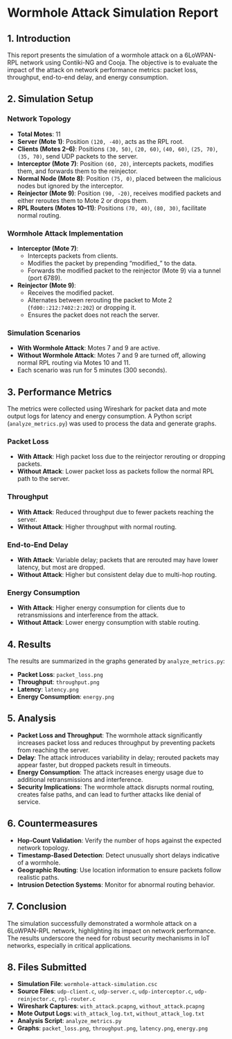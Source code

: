 # Wormhole Attack Simulation Report

## 1. Introduction
This report presents the simulation of a wormhole attack on a 6LoWPAN-RPL network using Contiki-NG and Cooja. The objective is to evaluate the impact of the attack on network performance metrics: packet loss, throughput, end-to-end delay, and energy consumption.

## 2. Simulation Setup
### Network Topology
- **Total Motes**: 11
- **Server (Mote 1)**: Position `(120, -40)`, acts as the RPL root.
- **Clients (Motes 2–6)**: Positions `(30, 50)`, `(20, 60)`, `(40, 60)`, `(25, 70)`, `(35, 70)`, send UDP packets to the server.
- **Interceptor (Mote 7)**: Position `(60, 20)`, intercepts packets, modifies them, and forwards them to the reinjector.
- **Normal Node (Mote 8)**: Position `(75, 0)`, placed between the malicious nodes but ignored by the interceptor.
- **Reinjector (Mote 9)**: Position `(90, -20)`, receives modified packets and either reroutes them to Mote 2 or drops them.
- **RPL Routers (Motes 10–11)**: Positions `(70, 40)`, `(80, 30)`, facilitate normal routing.

### Wormhole Attack Implementation
- **Interceptor (Mote 7)**:
  - Intercepts packets from clients.
  - Modifies the packet by prepending “modified_” to the data.
  - Forwards the modified packet to the reinjector (Mote 9) via a tunnel (port 6789).
- **Reinjector (Mote 9)**:
  - Receives the modified packet.
  - Alternates between rerouting the packet to Mote 2 (`fd00::212:7402:2:202`) or dropping it.
  - Ensures the packet does not reach the server.

### Simulation Scenarios
- **With Wormhole Attack**: Motes 7 and 9 are active.
- **Without Wormhole Attack**: Motes 7 and 9 are turned off, allowing normal RPL routing via Motes 10 and 11.
- Each scenario was run for 5 minutes (300 seconds).

## 3. Performance Metrics
The metrics were collected using Wireshark for packet data and mote output logs for latency and energy consumption. A Python script (`analyze_metrics.py`) was used to process the data and generate graphs.

### Packet Loss
- **With Attack**: High packet loss due to the reinjector rerouting or dropping packets.
- **Without Attack**: Lower packet loss as packets follow the normal RPL path to the server.

### Throughput
- **With Attack**: Reduced throughput due to fewer packets reaching the server.
- **Without Attack**: Higher throughput with normal routing.

### End-to-End Delay
- **With Attack**: Variable delay; packets that are rerouted may have lower latency, but most are dropped.
- **Without Attack**: Higher but consistent delay due to multi-hop routing.

### Energy Consumption
- **With Attack**: Higher energy consumption for clients due to retransmissions and interference from the attack.
- **Without Attack**: Lower energy consumption with stable routing.

## 4. Results
The results are summarized in the graphs generated by `analyze_metrics.py`:
- **Packet Loss**: `packet_loss.png`
- **Throughput**: `throughput.png`
- **Latency**: `latency.png`
- **Energy Consumption**: `energy.png`

## 5. Analysis
- **Packet Loss and Throughput**: The wormhole attack significantly increases packet loss and reduces throughput by preventing packets from reaching the server.
- **Delay**: The attack introduces variability in delay; rerouted packets may appear faster, but dropped packets result in timeouts.
- **Energy Consumption**: The attack increases energy usage due to additional retransmissions and interference.
- **Security Implications**: The wormhole attack disrupts normal routing, creates false paths, and can lead to further attacks like denial of service.

## 6. Countermeasures
- **Hop-Count Validation**: Verify the number of hops against the expected network topology.
- **Timestamp-Based Detection**: Detect unusually short delays indicative of a wormhole.
- **Geographic Routing**: Use location information to ensure packets follow realistic paths.
- **Intrusion Detection Systems**: Monitor for abnormal routing behavior.

## 7. Conclusion
The simulation successfully demonstrated a wormhole attack on a 6LoWPAN-RPL network, highlighting its impact on network performance. The results underscore the need for robust security mechanisms in IoT networks, especially in critical applications.

## 8. Files Submitted
- **Simulation File**: `wormhole-attack-simulation.csc`
- **Source Files**: `udp-client.c`, `udp-server.c`, `udp-interceptor.c`, `udp-reinjector.c`, `rpl-router.c`
- **Wireshark Captures**: `with_attack.pcapng`, `without_attack.pcapng`
- **Mote Output Logs**: `with_attack_log.txt`, `without_attack_log.txt`
- **Analysis Script**: `analyze_metrics.py`
- **Graphs**: `packet_loss.png`, `throughput.png`, `latency.png`, `energy.png`